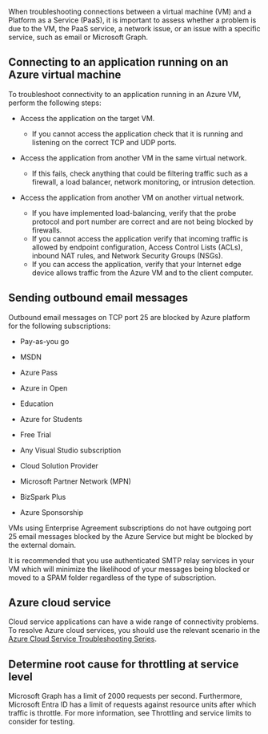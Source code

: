 When troubleshooting connections between a virtual machine (VM) and a Platform as a Service (PaaS), it is important to assess whether a problem is due to the VM, the PaaS service, a network issue, or an issue with a specific service, such as email or Microsoft Graph.

## Connecting to an application running on an Azure virtual machine

To troubleshoot connectivity to an application running in an Azure VM, perform the following steps:

- Access the application on the target VM.
  - If you cannot access the application check that it is running and listening on the correct TCP and UDP ports.

- Access the application from another VM in the same virtual network.
  - If this fails, check anything that could be filtering traffic such as a firewall, a load balancer, network monitoring, or intrusion detection.

- Access the application from another VM on another virtual network.
  - If you have implemented load-balancing, verify that the probe protocol and port number are correct and are not being blocked by firewalls.
  - If you cannot access the application verify that incoming traffic is allowed by endpoint configuration, Access Control Lists (ACLs), inbound NAT rules, and Network Security Groups (NSGs).
  - If you can access the application, verify that your Internet edge device allows traffic from the Azure VM and to the client computer.

## Sending outbound email messages

Outbound email messages on TCP port 25 are blocked by Azure platform for the following subscriptions:

- Pay-as-you go

- MSDN

- Azure Pass

- Azure in Open

- Education

- Azure for Students

- Free Trial

- Any Visual Studio subscription

- Cloud Solution Provider

- Microsoft Partner Network (MPN)

- BizSpark Plus

- Azure Sponsorship

VMs using Enterprise Agreement subscriptions do not have outgoing port 25 email messages blocked by the Azure Service but might be blocked by the external domain.

It is recommended that you use authenticated SMTP relay services in your VM which will minimize the likelihood of your messages being blocked or moved to a SPAM folder regardless of the type of subscription.

## Azure cloud service

Cloud service applications can have a wide range of connectivity problems. To resolve Azure cloud services, you should use the relevant scenario in the [Azure Cloud Service Troubleshooting Series](/troubleshoot/azure/cloud-services/dev-troubleshoot-series).

## Determine root cause for throttling at service level

Microsoft Graph has a limit of 2000 requests per second. Furthermore, Microsoft Entra ID has a limit of requests against resource units after which traffic is throttle. For more information, see Throttling and service limits to consider for testing.
